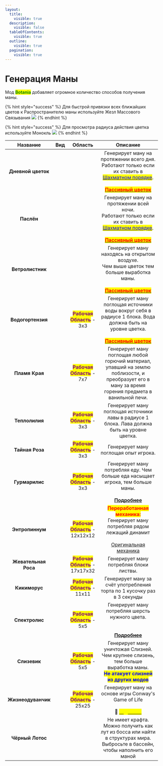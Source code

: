 ```yaml
---
layout:
  title:
    visible: true
  description:
    visible: false
  tableOfContents:
    visible: true
  outline:
    visible: true
  pagination:
    visible: true
---
```


# Генерация Маны

Мод <mark style="color:green;">**Botania**</mark> добавляет огромное количество способов получения маны.

{% hint style="success" %}
Для быстрой привязки всех ближайших цветов к Распространителю маны используйте Жезл Массового Связывания ![](https://media.discordapp.net/attachments/1132752657367449731/1133058248606486668/e9beb0e2854778f9.png)
{% endhint %}

{% hint style="success" %}
Для просмотра радиуса действия цветка используйте Монокль ![](https://media.discordapp.net/attachments/1132752657367449731/1133058641608593619/50a4855324ed787a.png)
{% endhint %}



<table data-column-title-hidden data-view="cards" data-full-width="true"><thead><tr><th align="center">Название</th><th align="center">Вид</th><th align="center">Область</th><th align="center">Описание</th></tr></thead><tbody><tr><td align="center"><strong>Дневной цветок</strong></td><td align="center"><img src="https://media.discordapp.net/attachments/1133048055327899670/1133048184256602233/3119c4a1d95d5130.png" alt="" data-size="original"></td><td align="center"></td><td align="center">Генерирует ману на протяжении всего дня. <br>Работают только если их ставить в <a data-footnote-ref href="#user-content-fn-1"><mark style="color:blue;">Шахматном порядке</mark></a>. <br><br><a data-footnote-ref href="#user-content-fn-2"><mark style="color:red;"><strong>Пассивный цветок</strong></mark></a></td></tr><tr><td align="center"><strong>Паслён</strong></td><td align="center"><img src="https://media.discordapp.net/attachments/1133048055327899670/1133048200643756112/494b4eb1cc954646.png" alt=""></td><td align="center"></td><td align="center">Генерирует ману на протяжении всей ночи. <br>Работают только если их ставить в <a data-footnote-ref href="#user-content-fn-3"><mark style="color:blue;">Шахматном порядке</mark></a>. <br><br><a data-footnote-ref href="#user-content-fn-4"><mark style="color:red;"><strong>Пассивный цветок</strong></mark></a></td></tr><tr><td align="center"><strong>Ветролистник</strong></td><td align="center"><img src="https://media.discordapp.net/attachments/1133048055327899670/1133078735520796812/d673122c7bef9309.png" alt=""></td><td align="center"></td><td align="center">Генерирует ману находясь на открытом воздухе. <br>Чем выше цветок тем больше выработка маны.<br><br><a data-footnote-ref href="#user-content-fn-5"><mark style="color:red;"><strong>Пассивный цветок</strong></mark></a></td></tr><tr><td align="center"><strong>Водогортензия</strong></td><td align="center"><img src="https://media.discordapp.net/attachments/1133048055327899670/1133048224064741476/2e7c12559d49bfc5.png" alt=""></td><td align="center"><mark style="color:purple;"><strong>Рабочая Область</strong></mark> - 3х3</td><td align="center">Генерирует ману поглощая источники воды вокруг себя в радиусе 1 блока. Вода должна быть на уровне цветка.<br><br><a data-footnote-ref href="#user-content-fn-6"><mark style="color:red;"><strong>Пассивный цветок</strong></mark></a></td></tr><tr><td align="center"><strong>Пламя Края</strong></td><td align="center"><img src="https://media.discordapp.net/attachments/1133048055327899670/1133048240107958403/307f4308d4b708ce.png" alt=""></td><td align="center"><mark style="color:purple;"><strong>Рабочая Область</strong></mark> - 7x7</td><td align="center">Генерирует ману поглощая любой горючий материал, упавший на землю поблизости, и преобразует его в ману за время горения предмета в ванильной печи. </td></tr><tr><td align="center"><strong>Теплолилия</strong></td><td align="center"><img src="https://media.discordapp.net/attachments/1133048055327899670/1133075006155407381/971b4e4b74c2bc47.png" alt=""></td><td align="center"><mark style="color:purple;"><strong>Рабочая Область</strong></mark> - 3x3</td><td align="center">Генерирует ману поглощая источники лавы в радиусе 1 блока. Лава должна быть на уровне цветка.</td></tr><tr><td align="center"><strong>Тайная Роза</strong></td><td align="center"><img src="https://media.discordapp.net/attachments/1133048055327899670/1133078452073943221/f9c5cea0530eab26.png" alt=""></td><td align="center"><mark style="color:purple;"><strong>Рабочая Область</strong></mark> - 3x3</td><td align="center">Генерирует ману поглощая опыт игрока.</td></tr><tr><td align="center"><strong>Гурмарилис</strong></td><td align="center"><img src="https://media.discordapp.net/attachments/1133048055327899670/1133078526753505407/0c169ef506d65d62.png" alt=""></td><td align="center"><mark style="color:purple;"><strong>Рабочая Область</strong></mark> - 3x3</td><td align="center">Генерирует ману потребляя еду. Чем больше еда насыщает игрока, тем больше маны. <br><br><a data-footnote-ref href="#user-content-fn-7"><strong>Подробнее</strong></a></td></tr><tr><td align="center"><strong>Энтропиннум</strong></td><td align="center"><img src="https://media.discordapp.net/attachments/1133048055327899670/1133086145811587092/88a395ab13f9bcf1.png" alt=""></td><td align="center"><mark style="color:purple;"><strong>Рабочая Область</strong></mark> - 12x12x12</td><td align="center"><mark style="color:red;"><strong>Переработанная механика:</strong></mark> <br>Генерирует ману потребляя рядом лежащий динамит<br><br><a data-footnote-ref href="#user-content-fn-8">Оригинальная механика</a></td></tr><tr><td align="center"><strong>Жевательная Роса</strong></td><td align="center"><img src="https://media.discordapp.net/attachments/1133048055327899670/1134084532405026866/9ec5557963391afa.png" alt=""></td><td align="center"><mark style="color:purple;"><strong>Рабочая Область</strong></mark> - 17x17x32</td><td align="center">Генерирует ману потребляя блоки листвы.</td></tr><tr><td align="center"><strong>Кикиморус</strong></td><td align="center"><img src="https://media.discordapp.net/attachments/1133048055327899670/1134086015506726952/10215e1b64445c24.png" alt=""></td><td align="center"><mark style="color:purple;"><strong>Рабочая Область</strong></mark> - 11x11</td><td align="center">Генерирует ману за счёт употребления торта по 1 кусочку раз в 3 секунды</td></tr><tr><td align="center"><strong>Cпектролис</strong></td><td align="center"><img src="https://media.discordapp.net/attachments/1133048055327899670/1134091863465398282/C.png" alt=""></td><td align="center"><mark style="color:purple;"><strong>Рабочая Область</strong></mark> - 5x5</td><td align="center">Генерирует ману потребляя шерсть нужного цвета.<br><br><br><a data-footnote-ref href="#user-content-fn-9"><strong>Подробнее</strong></a></td></tr><tr><td align="center"><strong>Слизевик</strong></td><td align="center"><img src="https://media.discordapp.net/attachments/1133048055327899670/1134098505451970600/25fd81fd476086bc.png" alt=""></td><td align="center"><mark style="color:purple;"><strong>Рабочая Область</strong></mark> - 5x5</td><td align="center">Генерирует ману уничтожая Слизней.<br>Чем крупнее слизень, тем больше выработка маны.<br><mark style="color:blue;"><strong>Не атакует слизней из других модов</strong></mark></td></tr><tr><td align="center"><strong>Жизнеодуванчик</strong></td><td align="center"><img src="https://media.discordapp.net/attachments/1133048055327899670/1134098526347997224/f0249b87b0c9c853.png" alt=""></td><td align="center"><mark style="color:purple;"><strong>Рабочая Область</strong></mark> - 25x25</td><td align="center">Генерирует ману на основе игры Conway's Game of Life<br><br><span data-gb-custom-inline data-tag="emoji" data-code="1f4cc">📌</span> <a href="../interesno-znat/botania.md#zhizneoduvanchik"><mark style="color:yellow;"><strong><code>Подробнее</code></strong></mark></a> </td></tr><tr><td align="center"><strong>Чёрный Лотос</strong></td><td align="center"><img src="https://media.discordapp.net/attachments/1133048055327899670/1136337994903728168/9cb7fac48026816a.png" alt=""></td><td align="center"></td><td align="center">Не имеет крафта. Можно получить как лут из босса или найти в структурах мира.<br>Выбросьте в бассейн, чтобы наполнить его маной </td></tr></tbody></table>



[^1]: ![](https://media.discordapp.net/attachments/1125896171848732772/1126902616341880832/-1.png)

[^2]: Пассивными называют цветы, которые спустя время высыхают, превращаясь в мёртвый куст.

[^3]: ![](https://media.discordapp.net/attachments/1125896171848732772/1126902616341880832/-1.png)

[^4]: Пассивными называют цветы, которые спустя время высыхают, превращаясь в мёртвый куст.

[^5]: Пассивными называют цветы, которые спустя время высыхают, превращаясь в мёртвый куст.

[^6]: Пассивными называют цветы, которые спустя время высыхают, превращаясь в мёртвый куст.

[^7]: Время, необходимое для обработки пищи  рассчитывается по формуле\
    $$t = hunger/2$$\
    t - время \
    hunger - восстановленный едой голод\
    **Мана производится за 1 раз в конце этого времени.**&#x20;

[^8]: Генерирует ману поглощая взрыв от динамита

[^9]: Этому цветку требуются все 16 цветов шерсти, и он будет потреблять их в порядке, начиная с белого. После каждого блока, он сменит цвет на следующий.\
    Следующий требуемый цвет можно определить, посмотрев на цветок используя Посох Леса <img src="https://cdn.discordapp.com/attachments/1132752515776135289/1132761510423298158/Posoh_Lesa.gif" alt="" data-size="line">
